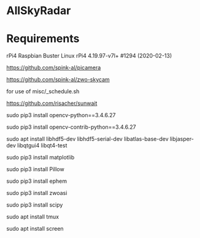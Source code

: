# AllSkyRadar



# Requirements 
rPi4 Raspbian Buster Linux rPi4 4.19.97-v7l+ #1294 (2020-02-13) 

https://github.com/spink-al/picamera

https://github.com/spink-al/zwo-skycam

for use of misc/_schedule.sh 

https://github.com/risacher/sunwait

sudo pip3 install opencv-python==3.4.6.27

sudo pip3 install opencv-contrib-python==3.4.6.27

sudo apt install libhdf5-dev libhdf5-serial-dev libatlas-base-dev libjasper-dev libqtgui4 libqt4-test

sudo pip3 install matplotlib

sudo pip3 install Pillow

sudo pip3 install ephem

sudo pip3 install zwoasi

sudo pip3 install scipy

sudo apt install tmux

sudo apt install screen
